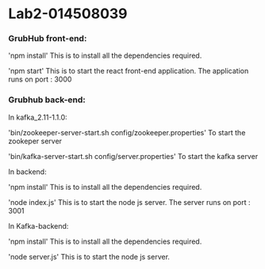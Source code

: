 # Lab2-014508039

### GrubHub front-end:

'npm install'
This is to install all the dependencies required.

'npm start'
This is to start the react front-end application. The application runs on port : 3000

### Grubhub back-end:

In kafka_2.11-1.1.0:

'bin/zookeeper-server-start.sh config/zookeeper.properties'
To start the zookeper server

'bin/kafka-server-start.sh config/server.properties'
To start the kafka server

In backend: 

'npm install'
This is to install all the dependencies required.

'node index.js'
This is to start the node js server. The server runs on port : 3001

In Kafka-backend:

'npm install'
This is to install all the dependencies required.

'node server.js'
This is to start the node js server.
